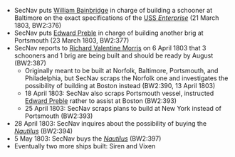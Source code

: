 - SecNav puts [William Bainbridge]() in charge of building a schooner at Baltimore on the exact specifications of the [USS *Enterprise*]() (21 March 1803, BW2:376)
- SecNav puts [Edward Preble]() in charge of building another brig at Portsmouth (23 March 1803, BW2:377)
- SecNav reports to [Richard Valentine Morris]() on 6 April 1803 that 3 schooners and 1 brig are being built and should be ready by August (BW2:387)
    - Originally meant to be built at Norfolk, Baltimore, Portsmouth, and Philadelphia, but SecNav scraps the Norfolk one and investigates the possibility of building at Boston instead (BW2:390, 13 April 1803)
    - 18 April 1803: SecNav also scraps Portsmouth vessel, instructed [Edward Preble]() rather to assist at Boston (BW2:393)
    - 25 April 1803: SecNav scraps plans to build at New York instead of Portsmouth (BW2:393)
- 28 April 1803: SecNav inquires about the possibility of buying the [*Nautilus*]() (BW2:394)
- 5 May 1803: SecNav buys the [*Nautilus*]() (BW2:397)
- Eventually two more ships built: Siren and Vixen